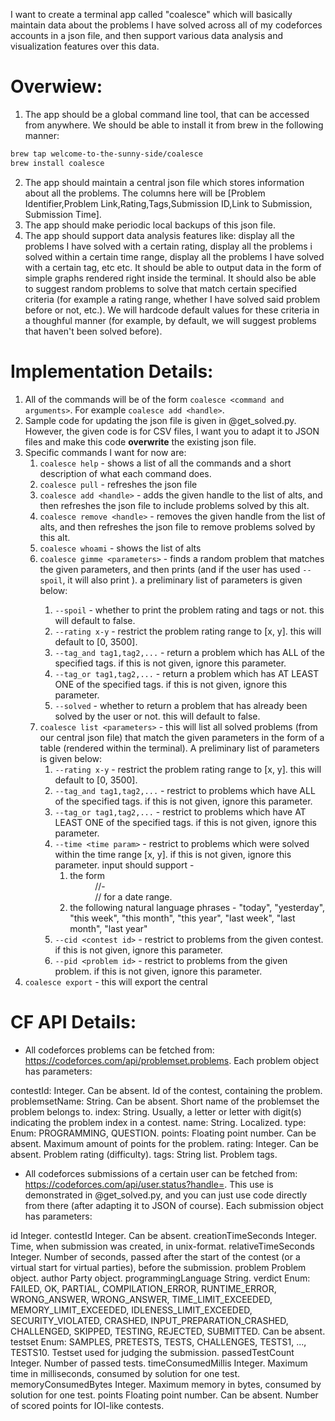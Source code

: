 I want to create a terminal app called "coalesce" which will basically maintain data about the problems I have solved across all of my codeforces accounts in a json file, and then support various data analysis and visualization features over this data.

# Overwiew:

1. The app should be a global command line tool, that can be accessed from anywhere. We should be able to install it from brew in the following manner:
```bash
brew tap welcome-to-the-sunny-side/coalesce
brew install coalesce
```
2. The app should maintain a central json file which stores information about all the problems. The columns here will be [Problem Identifier,Problem Link,Rating,Tags,Submission ID,Link to Submission, Submission Time]. 
3. The app should make periodic local backups of this json file.
4. The app should support data analysis features like: display all the problems I have solved with a certain rating, display all the problems i solved within a certain time range, display all the problems I have solved with a certain tag, etc etc. It should be able to output data in the form of simple graphs rendered right inside the terminal. It should also be able to suggest random problems to solve that match certain specified criteria (for example a rating range, whether I have solved said problem before or not, etc.). We will hardcode default values for these criteria in a thoughful manner (for example, by default, we will suggest problems that haven't been solved before).

# Implementation Details:

1. All of the commands will be of the form `coalesce <command and arguments>`. For example `coalesce add <handle>`.
2. Sample code for updating the json file is given in @get_solved.py. However, the given code is for CSV files, I want you to adapt it to JSON files and make this code **overwrite** the existing json file.
3. Specific commands I want for now are:
    1. `coalesce help` - shows a list of all the commands and a short description of what each command does.
    2. `coalesce pull` - refreshes the json file
    3. `coalesce add <handle>` - adds the given handle to the list of alts, and then refreshes the json file to include problems solved by this alt. 
    4. `coalesce remove <handle>` - removes the given handle from the list of alts, and then refreshes the json file to remove problems solved by this alt. 
    5. `coalesce whoami` - shows the list of alts
    6. `coalesce gimme <parameters>` - finds a random problem that matches the given parameters, and then prints <problem identifier> <problem link> (and if the user has used `--spoil`, it will also print <problem rating> <problem tags>). a preliminary list of parameters is given below:
        1. `--spoil` - whether to print the problem rating and tags or not. this will default to false.
        2. `--rating x-y` - restrict the problem rating range to [x, y]. this will default to [0, 3500].
        3. `--tag_and tag1,tag2,...` - return a problem which has ALL of the specified tags. if this is not given, ignore this parameter.
        4. `--tag_or tag1,tag2,...` - return a problem which has AT LEAST ONE of the specified tags. if this is not given, ignore this parameter.
        5. `--solved` - whether to return a problem that has already been solved by the user or not. this will default to false.
    7. `coalesce list <parameters>` - this will list all solved problems (from our central json file) that match the given parameters in the form of a table (rendered within the terminal). A preliminary list of parameters is given below:
        1. `--rating x-y` - restrict the problem rating range to [x, y]. this will default to [0, 3500].
        2. `--tag_and tag1,tag2,...` - restrict to problems which have ALL of the specified tags. if this is not given, ignore this parameter.
        3. `--tag_or tag1,tag2,...` - restrict to problems which have AT LEAST ONE of the specified tags. if this is not given, ignore this parameter.
        4. `--time <time param>` - restrict to problems which were solved within the time range [x, y]. if this is not given, ignore this parameter. input should support -
            1. the form <dd>/<mm>/<yyyy>-<dd>/<mm>/<yyyy> for a date range.
            2. the following natural language phrases - "today", "yesterday", "this week", "this month", "this year", "last week", "last month", "last year"
        5. `--cid <contest id>` - restrict to problems from the given contest. if this is not given, ignore this parameter.
        6. `--pid <problem id>` - restrict to problems from the given problem. if this is not given, ignore this parameter.
8. `coalesce export` - this will export the central 

# CF API Details:

- All codeforces problems can be fetched from: https://codeforces.com/api/problemset.problems. Each problem object has parameters: 

contestId:	Integer. Can be absent. Id of the contest, containing the problem.
problemsetName:	String. Can be absent. Short name of the problemset the problem belongs to.
index:	String. Usually, a letter or letter with digit(s) indicating the problem index in a contest.
name:	String. Localized.
type:	Enum: PROGRAMMING, QUESTION.
points:	Floating point number. Can be absent. Maximum amount of points for the problem.
rating:	Integer. Can be absent. Problem rating (difficulty).
tags:	String list. Problem tags.

- All codeforces submissions of a certain user can be fetched from: https://codeforces.com/api/user.status?handle=<handle>. This use is demonstrated in @get_solved.py, and you can just use code directly from there (after adapting it to JSON of course). Each submission object has parameters:

id	Integer.
contestId	Integer. Can be absent.
creationTimeSeconds	Integer. Time, when submission was created, in unix-format.
relativeTimeSeconds	Integer. Number of seconds, passed after the start of the contest (or a virtual start for virtual parties), before the submission.
problem	Problem object.
author	Party object.
programmingLanguage	String.
verdict	Enum: FAILED, OK, PARTIAL, COMPILATION_ERROR, RUNTIME_ERROR, WRONG_ANSWER, WRONG_ANSWER, TIME_LIMIT_EXCEEDED, MEMORY_LIMIT_EXCEEDED, IDLENESS_LIMIT_EXCEEDED, SECURITY_VIOLATED, CRASHED, INPUT_PREPARATION_CRASHED, CHALLENGED, SKIPPED, TESTING, REJECTED, SUBMITTED. Can be absent.
testset	Enum: SAMPLES, PRETESTS, TESTS, CHALLENGES, TESTS1, ..., TESTS10. Testset used for judging the submission.
passedTestCount	Integer. Number of passed tests.
timeConsumedMillis	Integer. Maximum time in milliseconds, consumed by solution for one test.
memoryConsumedBytes	Integer. Maximum memory in bytes, consumed by solution for one test.
points	Floating point number. Can be absent. Number of scored points for IOI-like contests.
